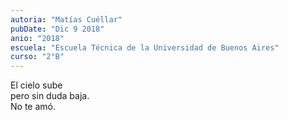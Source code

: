 ```yaml
---
autoria: "Matías Cuéllar"
pubDate: "Dic 9 2018"
anio: "2018"
escuela: "Escuela Técnica de la Universidad de Buenos Aires"
curso: "2°B"
---
```

El cielo sube\
pero sin duda baja.\
No te amó.